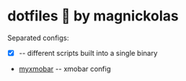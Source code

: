 # dotfiles 📁 by magnickolas

Separated configs:

- [x] -- different scripts built into a single binary
- [myxmobar] -- xmobar config

[X]: https://github.com/magnickolas/x
[myxmobar]: https://github.com/magnickolas/myxmobar
